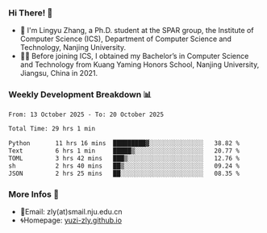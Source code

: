 ### Hi There! 👋 
- 🐳 I'm Lingyu Zhang, a Ph.D. student at the SPAR group, the Institute of Computer Science (ICS), Department of Computer Science and Technology, Nanjing University.
- 🧑‍🎓 Before joining ICS, I obtained my Bachelor’s in Computer Science and Technology from Kuang Yaming Honors School, Nanjing University, Jiangsu, China in 2021.

### Weekly Development Breakdown :bar_chart:

<!--START_SECTION:waka-->

```txt
From: 13 October 2025 - To: 20 October 2025

Total Time: 29 hrs 1 min

Python       11 hrs 16 mins  █████████▓░░░░░░░░░░░░░░░   38.82 %
Text         6 hrs 1 min     █████▒░░░░░░░░░░░░░░░░░░░   20.77 %
TOML         3 hrs 42 mins   ███▒░░░░░░░░░░░░░░░░░░░░░   12.76 %
sh           2 hrs 40 mins   ██▒░░░░░░░░░░░░░░░░░░░░░░   09.24 %
JSON         2 hrs 25 mins   ██░░░░░░░░░░░░░░░░░░░░░░░   08.35 %
```

<!--END_SECTION:waka-->

<!--
### Github Contributions :octocat:

![](https://raw.githubusercontent.com/yuzi-zly/yuzi-zly/output/github-contribution-grid-snake.svg)              
-->

### More Infos 📖

- 📧Email: zly(at)smail.nju.edu.cn
- 🌀Homepage: [yuzi-zly.github.io](https://yuzi-zly.github.io/)

